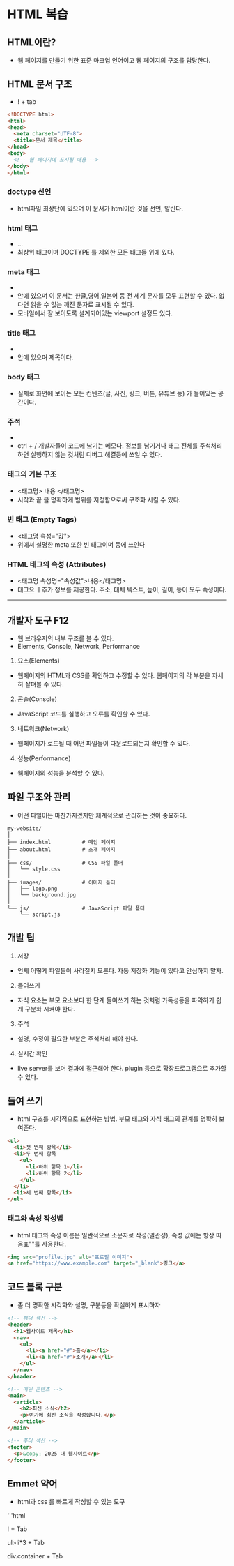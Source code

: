 # HTML 복습
 
## HTML이란?
  - 웹 페이지를 만들기 위한 표준 마크업 언어이고 웹 페이지의 구조를 담당한다.

## HTML 문서 구조
  - ! + tab

```html
<!DOCTYPE html>
<html>
<head>
  <meta charset="UTF-8">
  <title>문서 제목</title>
</head>
<body>
  <!-- 웹 페이지에 표시될 내용 -->
</body>
</html>
```

### doctype 선언
  - html파일 최상단에 있으며 이 문서가 html이란 것을 선언, 알린다.

### html 태그
  - <html> ... </html> 
  - 최상위 태그이며 DOCTYPE 를 제외한 모든 태그들 위에 있다. 

### meta 태그
  - <meta charset="UTF-8">
  - <HEAD> 안에 있으며 이 문서는 한글,영어,일본어 등 전 세계 문자를 모두 표현할 수 있다. 없다면 읽을 수 없는 깨진 문자로 표시될 수 있다.
  - 모바일에서 잘 보이도록 설계되어있는 viewport 설정도 있다.

###  title 태그
  - <title>문서 제목</title>
  - <HEAD> 안에 있으며 제목이다.

### body 태그
  - 실제로 화면에 보이는 모든 컨텐츠(글, 사진, 링크, 버튼, 유튜브 등) 가 들어있는 공간이다.

### 주석
  - <!-- 이것은 주석입니다 -->
  - ctrl + / 개발자들이 코드에 남기는 메모다. 정보를 남기거나 태그 전체를 주석처리하면 실행하지 않는 것처럼 디버그 해결등에 쓰일 수 있다.

 ### 태그의 기본 구조
  - <태그명> 내용 </태그명>
  - 시작과 끝 을 명확하게 범위를 지정함으로써 구조화 시킬 수 있다.

### 빈 태그 (Empty Tags)
 - <태그명 속성="값">
 - 위에서 설명한 meta 또한 빈 태그이며 <img>등에 쓰인다

### HTML 태그의 속성 (Attributes)
  - <태그명 속성명="속성값">내용</태그명>
  - 태그으 ㅣ추가 정보를 제공한다. 주소, 대체 텍스트, 높이, 길이, 등이 모두 속성이다.

---

## 개발자 도구 F12
   - 웹 브라우저의 내부 구조를 볼 수 있다.
   - Elements, Console, Network, Performance

1) 요소(Elements) 
  - 웹페이지의 HTML과 CSS를 확인하고 수정할 수 있다. 웹페이지의 각 부분을 자세히 살펴볼 수 있다.

2) 콘솔(Console)
  - JavaScript 코드를 실행하고 오류를 확인할 수 있다.

3) 네트워크(Network)
  - 웹페이지가 로드될 때 어떤 파일들이 다운로드되는지 확인할 수 있다.

4) 성능(Performance)
  - 웹페이지의 성능을 분석할 수 있다.

## 파일 구조와 관리
  - 어떤 파일이든 마찬가지겠지만 체계적으로 관리하는 것이 중요하다.

```Plain Text
my-website/
│
├── index.html          # 메인 페이지
├── about.html          # 소개 페이지
│
├── css/                # CSS 파일 폴더
│   └── style.css
│
├── images/             # 이미지 폴더
│   ├── logo.png
│   └── background.jpg
│
└── js/                 # JavaScript 파일 폴더
    └── script.js
```

## 개발 팁
1) 저장
  -  언제 어떻게 파일들이 사라질지 모른다. 자동 저장화 기능이 있다고 안심하지 말자.
2) 들여쓰기 
  - 자식 요소는 부모 요소보다 한 단계 들여쓰기 하는 것처럼 가독성등을 파악하기 쉽게 구분화 시켜야 한다.
3) 주석
  - 설명, 수정이 필요한 부분은 주석처리 해야 한다.
4) 실시간 확인
  - live server를 보며 결과에 접근해야 한다. plugin 등으로 확장프로그램으로 추가할 수 있다.

## 들여 쓰기
  - html 구조를 시각적으로 표현하는 방법. 부모 태그와 자식 태그의 관계를 명확히 보여준다.

```html
<ul>
  <li>첫 번째 항목</li>
  <li>두 번째 항목
    <ul>
      <li>하위 항목 1</li>
      <li>하위 항목 2</li>
    </ul>
  </li>
  <li>세 번째 항목</li>
</ul>
```

### 태그와 속성 작성법
  - html 태그와 속성 이름은 일반적으로 소문자로 작성(일관성), 속성 값에는 항상 따옴표""를 사용한다.

```html
<img src="profile.jpg" alt="프로필 이미지">
<a href="https://www.example.com" target="_blank">링크</a>
```

## 코드 블록 구분
  - 좀 더 명확한 시각화와 설명, 구분등을 확실하게 표시하자

```html
<!-- 헤더 섹션 -->
<header>
  <h1>웹사이트 제목</h1>
  <nav>
    <ul>
      <li><a href="#">홈</a></li>
      <li><a href="#">소개</a></li>
    </ul>
  </nav>
</header>

<!-- 메인 콘텐츠 -->
<main>
  <article>
    <h2>최신 소식</h2>
    <p>여기에 최신 소식을 작성합니다.</p>
  </article>
</main>

<!-- 푸터 섹션 -->
<footer>
  <p>&copy; 2025 내 웹사이트</p>
</footer>
```

## Emmet 약어
  - html과 css 를 빠르게 작성할 수 있는 도구

'''html
<!--HTML 기본 구조 생성-->
! + Tab
<!--3개의 li를 가진 ul 생성-->
ul>li*3 + Tab
<!--class가 "container"인 div 생성-->
div.container + Tab
```


    
